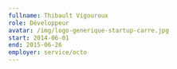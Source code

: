 ```yaml
---
fullname: Thibault Vigouroux
role: Développeur
avatar: /img/logo-generique-startup-carre.jpg
start: 2014-06-01
end: 2015-06-26
employer: service/octo
---
```

